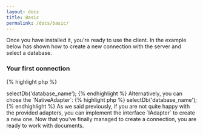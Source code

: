 ```yaml
---
layout: docs
title: Basic
permalink: /docs/basic/
---
```


Once you have installed it, you're ready to use the client. In the example below has shown how to create a new 
connection with the server and select a database.

### Your first connection

{% highlight php %}
<?php

use EoC\Couch;
use EoC\Adapter;

$couch = new Couch(new Adapter\CurlAdapter('127.0.0.1:5984', 'username','password'));

$couch->selectDb('database_name');
{% endhighlight %}

Alternatively, you can chose the `NativeAdapter`:

{% highlight php %}
<?php

use EoC\Couch;
use EoC\Adapter;

$couch = new Couch(new Adapter\NativeAdapter('127.0.0.1:5984', 'username', 'password'));

$couch->selectDb('database_name');
{% endhighlight %}

As we said previously, if you are not quite happy with the provided adapters, you can implement the interface `IAdapter` 
to create a new one.

Now that you've finally managed to create a connection, you are ready to work with documents.
